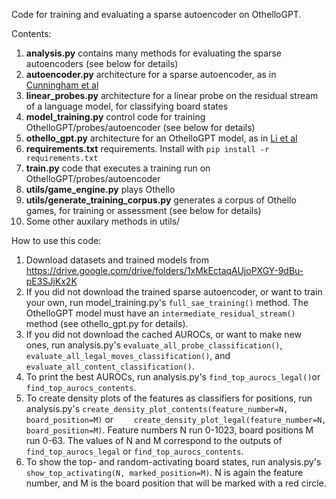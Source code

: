 Code for training and evaluating a sparse autoencoder on OthelloGPT.

Contents:
1. **analysis.py** contains many methods for evaluating the sparse autoencoders (see below for details)
2. **autoencoder.py** architecture for a sparse autoencoder, as in [Cunningham et al]([url](https://arxiv.org/abs/2309.08600)https://arxiv.org/abs/2309.08600)
3. **linear_probes.py** architecture for a linear probe on the residual stream of a language model, for classifying board states
4. **model_training.py** control code for training OthelloGPT/probes/autoencoder (see below for details)
5. **othello_gpt.py** architecture for an OthelloGPT model, as in [Li et al]([url](https://arxiv.org/abs/2210.13382)https://arxiv.org/abs/2210.13382)
6. **requirements.txt** requirements. Install with ```pip install -r requirements.txt```
7. **train.py** code that executes a training run on OthelloGPT/probes/autoencoder
8. **utils/game_engine.py** plays Othello
9. **utils/generate_training_corpus.py** generates a corpus of Othello games, for training or assessment (see below for details)
10. Some other auxilary methods in utils/

How to use this code:

1. Download datasets and trained models from https://drive.google.com/drive/folders/1xMkEctaqAUjoPXGY-9dBu-pE3SJjKx2K
2. If you did not download the trained sparse autoencoder, or want to train your own, run model_training.py's ```full_sae_training()``` method. The OthelloGPT model must have an ```intermediate_residual_stream()``` method (see othello_gpt.py for details). 
3. If you did not download the cached AUROCs, or want to make new ones, run analysis.py's ```evaluate_all_probe_classification()```, ```evaluate_all_legal_moves_classification()```, and ```evaluate_all_content_classification()```.
4. To print the best AUROCs, run analysis.py's ```find_top_aurocs_legal()```or ```find_top_aurocs_contents```.
5. To create density plots of the features as classifiers for positions, run analysis.py's ```create_density_plot_contents(feature_number=N, board_position=M)``` or ```    create_density_plot_legal(feature_number=N, board_position=M)```. Feature numbers N run 0-1023, board positions M run 0-63. The values of N and M correspond to the outputs of ```find_top_aurocs_legal``` or ```find_top_aurocs_contents```.
6. To show the top- and random-activating board states, run analysis.py's ```show_top_activating(N, marked_position=M)```. N is again the feature number, and M is the board position that will be marked with a red circle.

